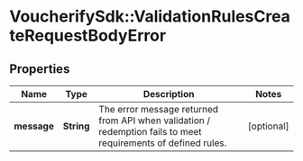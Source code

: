 # VoucherifySdk::ValidationRulesCreateRequestBodyError

## Properties

| Name | Type | Description | Notes |
| ---- | ---- | ----------- | ----- |
| **message** | **String** | The error message returned from API when validation / redemption fails to meet requirements of defined rules. | [optional] |

